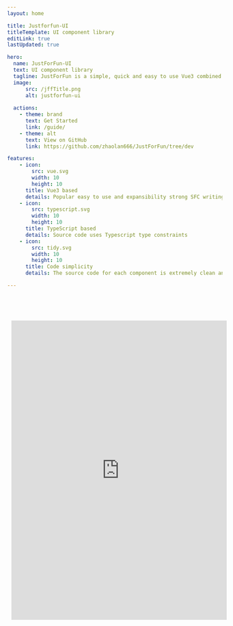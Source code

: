 ```yaml
---
layout: home

title: Justforfun-UI
titleTemplate: UI component library
editLink: true
lastUpdated: true

hero:
  name: JustForFun-UI
  text: UI component library
  tagline: JustForFun is a simple, quick and easy to use Vue3 combined UI framework.
  image:
      src: /jffTitle.png
      alt: justforfun-ui
      
  actions: 
    - theme: brand
      text: Get Started
      link: /guide/
    - theme: alt
      text: View on GitHub
      link: https://github.com/zhaolan666/JustForFun/tree/dev

features:
    - icon: 
        src: vue.svg
        width: 10
        height: 10
      title: Vue3 based
      details: Popular easy to use and expansibility strong SFC writing
    - icon: 
        src: typescript.svg
        width: 10
        height: 10
      title: TypeScript based
      details: Source code uses Typescript type constraints
    - icon: 
        src: tidy.svg
        width: 10
        height: 10
      title: Code simplicity
      details: The source code for each component is extremely clean and concise

---      
```


<iframe src="https://stackblitz.com/edit/vue-lbh1hk?file=src%2Fmain.js" style="width:100%; margin:50px auto; padding: 10px; height: 700px; border: 0; border-radius: 4px; overflow: hidden;" title="justforfun-ui"></iframe>



<style>
  :root {
     --vp-home-hero-name-color:  transparent;
  --vp-home-hero-name-background: -webkit-linear-gradient(120deg, #BE93FD, #4FFBDF);
  --vp-c-brand:  #845EC2;
  --vp-c-brand-lighter:   #DCB0FF;
  --vp-c-brand-light:    #BE93FD;
  --vp-c-brand-dark:   #593796;
  --vp-c-brand-darker:   #8A2BE2;
  }
</style>
